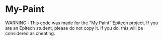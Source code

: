 # My-Paint

WARNING : This code was made for the "My Paint" Epitech project. If you are an Epitech student, please do not copy
it. If you do, this will be considered as cheating.
